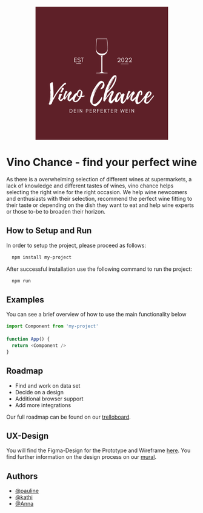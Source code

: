 <p align="center">
  <img src="https://github.com/TechLabs-Dortmund/wine-quality-prediction/blob/ux-design/design/Wine.png?raw=true" width="350" title="hover text">
</p>

# Vino Chance - find your perfect wine
As there is a overwhelming selection of different wines at supermarkets, a lack of knowledge and different tastes of wines, vino chance helps selecting the right wine for the right occasion. 
We help wine newcomers and enthusiasts with their selection, recommend the perfect wine fitting to their taste or depending on the dish they want to eat and help wine experts or those to-be to broaden their horizon. 


## How to Setup and Run

In order to setup the project, please proceed as follows:

```bash
  npm install my-project
```

After successful installation use the following command to run the project:

```bash
  npm run
```
## Examples

You can see a brief overview of how to use the main functionality below

```javascript
import Component from 'my-project'

function App() {
  return <Component />
}
```

  
## Roadmap

- Find and work on data set 
- Decide on a design
- Additional browser support
- Add more integrations

Our full roadmap can be found on our [trelloboard](https://trello.com/b/xTmpwCmt/sprint-planning). 

## UX-Design 

You will find the Figma-Design for the Prototype and Wireframe [here](https://www.figma.com/file/T3KvUyKeOfTDaO2BfhJeCN/Vino-Chance?node-id=0%3A1). You find further information on the design process on our [mural](https://app.mural.co/t/techlabsglobal7643/m/techlabsglobal7643/1642006139698/e96378074736f92c197cee7de931f3bfe0a83c8e?sender=uefb7a45f031abd7b381e2509).

  
## Authors

- [@pauline](https://www.github.com/paulinemilia) 
- [@kathi](https://github.com/ihtaak)
- [@Anna](https://github.com/annoboe)
  


